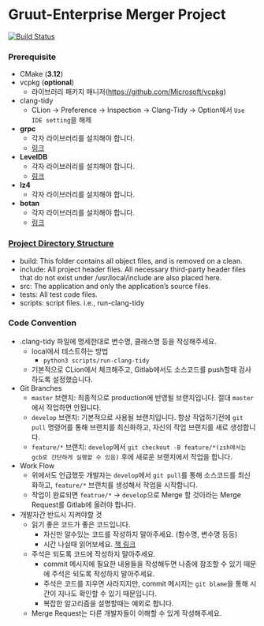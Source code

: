 # Gruut-Enterprise Merger Project
[![Build Status](https://travis-ci.com/gruut/enterprise-merger.svg?branch=develop)](https://travis-ci.com/gruut/enterprise-merger)

### Prerequisite
  - CMake (**3.12**)
  - vcpkg (**optional**)
    * 라이브러리 패키지 매니저(https://github.com/Microsoft/vcpkg)
  - clang-tidy
    * CLion -> Preference -> Inspection -> Clang-Tidy -> Option에서 `Use IDE setting`을 해제
  - **grpc**
    * 각자 라이브러리를 설치해야 합니다.
    * [링크](https://github.com/grpc/grpc)
  - **LevelDB**
    * 각자 라이브러리를 설치해야 합니다.
    * [링크](https://github.com/google/leveldb)
  - **lz4**
    * 각자 라이브러리를 설치해야 합니다.
  - **botan**
    * 각자 라이브러리를 설치해야 합니다.
    * [링크](https://github.com/randombit/botan)


### [Project Directory Structure](https://hiltmon.com/blog/2013/07/03/a-simple-c-plus-plus-project-structure/)
  - build: This folder contains all object files, and is removed on a clean.
  - include: All project header files. All necessary third-party header files that do not exist under /usr/local/include are also placed here.
  - src: The application and only the application’s source files.
  - tests: All test code files.
  - scripts: script files. i.e., run-clang-tidy 
  
### Code Convention
  - .clang-tidy 파일에 명세한대로 변수명, 클래스명 등을 작성해주세요. 
    * local에서 테스트하는 방법
       * `python3 scripts/run-clang-tidy`
    * 기본적으로 CLion에서 체크해주고, Gitlab에서도 소스코드를 push할때 검사하도록 설정했습니다.
  - Git Branches
    * `master` 브랜치: 최종적으로 production에 반영될 브랜치입니다. 절대 `master`에서 작업하면 안됩니다.
    * `develop` 브랜치: 기본적으로 사용될 브랜치입니다. 항상 작업하기전에 `git pull` 명령어를 통해 브랜치를 최신화하고, 자신의 작업 브랜치를 새로 생성합니다.
    * `feature/*` 브랜치: `develop`에서 `git checkout -B feature/*(zsh에서는 gcb로 간단하게 실행할 수 있음)` 후에 새로운 브랜치에서 작업을 합니다.
  - Work Flow
    * 위에서도 언급했듯 개발자는 `develop`에서 `git pull`를 통해 소스코드를 최신화하고, `feature/*` 브랜치를 생성해서 작업을 시작합니다.
    * 작업이 완료되면 `featrue/*` -> `develop`으로 Merge 할 것이라는 Merge Request를 Gitlab에 올려야 합니다.    
  - 개발자간 반드시 지켜야할 것
    * 읽기 좋은 코드가 좋은 코드입니다.
      * 자신만 알수있는 코드를 작성하지 말아주세요. (함수명, 변수명 등등) 
      * 시간 나실때 읽어보세요. [책 링크](http://www.yes24.com/24/goods/6692314?scode=032&OzSrank=1)  
    * 주석은 되도록 코드에 작성하지 말아주세요.
      * commit 메시지에 필요한 내용들을 작성해두면 나중에 참조할 수 있기 때문에 주석은 되도록 작성하지 말아주세요.
      * 주석은 코드를 지우면 사라지지만, commit 메시지는 `git blame`을 통해 시간이 지나도 확인할 수 있기 때문입니다. 
      * 복잡한 알고리즘을 설명할때는 예외로 합니다.
    * Merge Request는 다른 개발자들이 이해할 수 있게 작성해주세요.    
